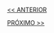 [<< ANTERIOR](https://github.com/pvreboucas/entrega-continua-cd/tree/aula-03/aulas)


[PRÓXIMO >>](https://github.com/pvreboucas/entrega-continua-cd/tree/aula-05/aulas)
